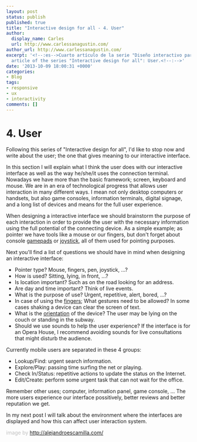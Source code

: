 ```yaml
---
layout: post
status: publish
published: true
title: "Interactive design for all - 4. User"
author:
  display_name: Carles
  url: http://www.carlessanagustin.com/
author_url: http://www.carlessanagustin.com/
excerpt: '<!--:es-->Cuarto artículo de la serie "Diseño interactivo para todos": Usuario.<!--:--><!--:en-->Fourth
  article of the series "Interactive design for all": User.<!--:-->'
date: '2013-10-09 18:00:31 +0000'
categories:
- Blog
tags:
- responsive
- ux
- interactivity
comments: []
---
```

# 4. User

Following this series of "Interactive design for all", I'd like to stop now and write about the user; the one that gives meaning to our interactive interface.

In this section I will explain what I think the user does with our interactive interface as well as the way he/she/it uses the connection terminal. Nowadays we have more than the basic framework; screen, keyboard and mouse. We are in an era of technological progress that allows user interaction in many different ways. I mean not only desktop computers or handsets, but also game consoles, information terminals, digital signage, and a long list of devices and means for the full user experience.

When designing a interactive interface we should brainstorm the purpose of each interaction in order to provide the user with the necessary information using the full potential of the connecting device. As a simple example; as pointer we have tools like a mouse or our fingers, but don't forget about console [gamepads](http://en.wikipedia.org/wiki/Gamepad "Gamepad") or [joystick](http://en.wikipedia.org/wiki/Joystick "Joystick"), all of them used for pointing purposes.

Next you'll find a list of questions we should have in mind when designing an interactive interface:

*   Pointer type? Mouse, fingers, pen, joystick, ...?
*   How is used? Sitting, lying, in front, ...?
*   Is location important? Such as on the road looking for an address.
*   Are day and time important? Think of live events.
*   What is the purpose of use? Urgent, repetitive, alert, bored, ...?
*   In case of using the [fingers](http://www.lukew.com/ff/entry.asp?1071 "Touch Gesture Reference Guide"); What gestures need to be allowed? In some cases shaking a device can clear the screen of text.
*   What is the [orientation](http://mobiforge.com/developing/story/html5-mobile-web-device-orientation-events "HTML5 for the Mobile Web: Device Orientation Events") of the device? The user may be lying on the couch or standing in the subway.
*   Should we use sounds to help the user experience? If the interface is for an Opera House, I recommend avoiding sounds for live consultations that might disturb the audience.

Currently mobile users are separated in these 4 groups:

*   Lookup/Find: urgent search information.
*   Explore/Play: passing time surfing the net or playing.
*   Check In/Status: repetitive actions to update the status on the Internet.
*   Edit/Create: perform some urgent task that can not wait for the office.

Remember other uses; computer, information panel, game console, ... The more users experience our interface possitively, better reviews and better reputation we get.

In my next post I will talk about the environment where the interfaces are displayed and how this can affect user interaction system.

<span style="color: #c0c0c0;">image by http://alejandroescamilla.com/</span>
